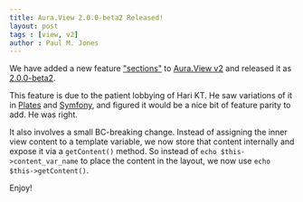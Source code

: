 ```yaml
---
title: Aura.View 2.0.0-beta2 Released!
layout: post
tags : [view, v2]
author : Paul M. Jones
---
```


We have added a new feature ["sections"](https://github.com/auraphp/Aura.View#using-sections) to [Aura.View v2](https://github.com/auraphp/Aura.View) and released it as [2.0.0-beta2](https://github.com/auraphp/Aura.View/releases).

This feature is due to the patient lobbying of Hari KT. He saw variations of it in [Plates](http://platesphp.com/templates/sections/) and [Symfony](http://api.symfony.com/2.0/Symfony/Component/Templating/Helper/SlotsHelper.html), and figured it would be a nice bit of feature parity to add. He was right.

It also involves a small BC-breaking change. Instead of assigning the inner view content to a template variable, we now store that content internally and expose it via a `getContent()` method. So instead of `echo $this->content_var_name` to place the content in the layout, we now use `echo $this->getContent()`.

Enjoy!

